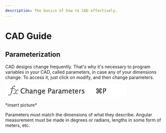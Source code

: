 ```yaml
---
description: The basics of how to CAD effectively.
---
```


# CAD Guide

## Parameterization

CAD designs change frequently. That's why it's necessary to program variables in your CAD, called parameters, in case any of your dimensions change. To access it, just click on modify, and then change parameters. 

![](../../.gitbook/assets/screen-shot-2020-02-15-at-3.30.54-pm.png)

\*insert picture\*

Parameters must match the dimensions of what they describe. Angular measurement must be made in degrees or radians, lengths in some form of meters, etc.  

